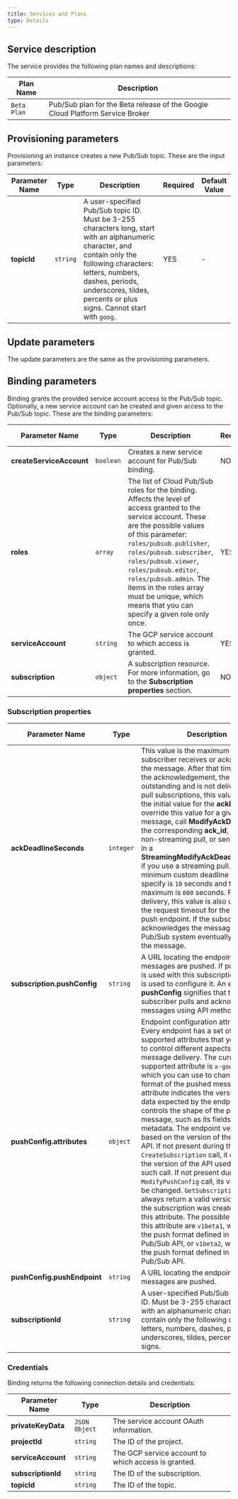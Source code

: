 ```yaml
---
title: Services and Plans
type: Details
---
```


## Service description

The service provides the following plan names and descriptions:

| Plan Name | Description |
|-----------|-------------|
| `Beta Plan` | Pub/Sub plan for the Beta release of the Google Cloud Platform Service Broker |

## Provisioning parameters

Provisioning an instance creates a new Pub/Sub topic. These are the input parameters:

| Parameter Name | Type | Description | Required | Default Value |
|----------------|------|-------------|----------|---------------|
| **topicId** | `string` | A user-specified Pub/Sub topic ID. Must be 3-255 characters long, start with an alphanumeric character, and contain only the following characters: letters, numbers, dashes, periods, underscores, tildes, percents or plus signs. Cannot start with `goog`. | YES | - |

## Update parameters

The update parameters are the same as the provisioning parameters.

## Binding parameters

Binding grants the provided service account access to the Pub/Sub topic. Optionally, a new service account can be created and given access to the Pub/Sub topic. These are the binding parameters:

| Parameter Name | Type | Description | Required | Default Value |
|----------------|------|-------------|----------|---------------|
| **createServiceAccount** | `boolean` | Creates a new service account for Pub/Sub binding. | NO | `false` |
| **roles** | `array` | The list of Cloud Pub/Sub roles for the binding. Affects the level of access granted to the service account. These are the possible values of this parameter: `roles/pubsub.publisher`, `roles/pubsub.subscriber`, `roles/pubsub.viewer`, `roles/pubsub.editor`, `roles/pubsub.admin`. The items in the roles array must be unique, which means that you can specify a given role only once. | YES | - |
| **serviceAccount** | `string` | The GCP service account to which access is granted. | YES | - |
| **subscription** | `object` | A subscription resource. For more information, go to the **Subscription properties** section. | NO | - |

### Subscription properties

| Parameter Name | Type | Description | Required | Default Value |
|----------------|------|-------------|----------|---------------|
| **ackDeadlineSeconds** | `integer` | This value is the maximum time after a subscriber receives or acknowledges the message. After that time, or before the acknowledgement, the message is outstanding and is not delivered. For pull subscriptions, this value is used as the initial value for the **ackDeadline**. To override this value for a given message, call **ModifyAckDeadline** with the corresponding **ack_id**, if you use a non-streaming pull, or send the **ack_id** in a **StreamingModifyAckDeadlineRequest** if you use a streaming pull. The minimum custom deadline you can specify is `10` seconds and the maximum is `600` seconds. For push delivery, this value is also used to set the request timeout for the call to the push endpoint. If the subscriber never acknowledges the message, the Pub/Sub system eventually redelivers the message. | NO | `10` |
| **subscription.pushConfig** | `string` | A URL locating the endpoint to which messages are pushed. If push delivery is used with this subscription, this field is used to configure it. An empty **pushConfig** signifies that the subscriber pulls and acknowledges messages using API methods. | NO | - |
| **pushConfig.attributes** | `object` | Endpoint configuration attributes. Every endpoint has a set of API supported attributes that you can use to control different aspects of the message delivery. The currently supported attribute is `x-goog-version`, which you can use to change the format of the pushed message. This attribute indicates the version of the data expected by the endpoint. This controls the shape of the pushed message, such as its fields and metadata. The endpoint version is based on the version of the Pub/Sub API. If not present during the `CreateSubscription` call, it defaults to the version of the API used to make such call. If not present during a `ModifyPushConfig` call, its value will not be changed. `GetSubscription` calls always return a valid version, even if the subscription was created without this attribute. The possible values for this attribute are `v1beta1`, which uses the push format defined in the v1beta1 Pub/Sub API, or `v1beta2`, which uses the push format defined in the v1 Pub/Sub API. | NO | - |
| **pushConfig.pushEndpoint** | `string` | A URL locating the endpoint to which messages are pushed. | NO | - |
| **subscriptionId** | `string` | A user-specified Pub/Sub subscription ID. Must be 3-255 characters, start with an alphanumeric character, and contain only the following characters: letters, numbers, dashes, periods, underscores, tildes, percents or plus signs. | NO | - |

### Credentials

Binding returns the following connection details and credentials:

| Parameter Name | Type | Description |
|----------------|------|-------------|
| **privateKeyData** | `JSON Object` | The service account OAuth information. |
| **projectId** | `string` | The ID of the project. |
| **serviceAccount** | `string` | The GCP service account to which access is granted. |
| **subscriptionId** | `string` | The ID of the subscription. |
| **topicId** | `string` | The ID of the topic. |
